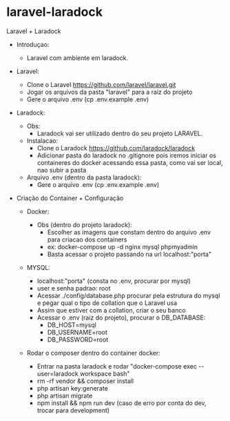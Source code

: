 # laravel-laradock
Laravel + Laradock

- Introduçao:
   - Laravel com ambiente em laradock.

- Laravel:
   - Clone o Laravel https://github.com/laravel/laravel.git
   - Jogar os arquivos da pasta "laravel" para a raiz do projeto
   - Gere o arquivo .env (cp .env.example .env)

- Laradock:
  - Obs: 
       - Laradock vai ser utilizado dentro do seu projeto LARAVEL.
  - Instalacao:
       - Clone o Laradock https://github.com/laradock/laradock
       - Adicionar pasta do laradock no .gitignore pois iremos iniciar os containeres do docker acessando essa pasta, como vai ser local, nao subir a pasta
  - Arquivo .env (dentro da pasta laradock):
      - Gere o arquivo .env (cp .env.example .env)

- Criação do Container + Configuração
   - Docker:
      - Obs (dentro do projeto laradock): 
         - Escolher as imagens que constam dentro do arquivo .env para criacao dos containers
         - ex: docker-compose up -d nginx mysql phpmyadmin
         - Basta acessar o projeto passando na url localhost:"porta"

   - MYSQL:
      - localhost:"porta" (consta no .env, procurar por mysql)
      - user e senha padrao: root
      - Acessar ./config/database.php procurar pela estrutura do mysql e pegar qual o tipo de collation que o Laravel usa
      - Assim que estiver com a collation, criar o seu banco
      - Acessar o .env (raiz do projeto), procurar o DB_DATABASE:
         - DB_HOST=mysql
         - DB_USERNAME=root
         - DB_PASSWORD=root

   - Rodar o composer dentro do container docker:
      - Entrar na pasta laradock e rodar "docker-compose exec --user=laradock workspace  bash"
      - rm -rf vendor && composer install
      - php artisan key:generate
      - php artisan migrate
      - npm install && npm run dev (caso de erro por conta do dev, trocar para development)
      
       
       
       
       
